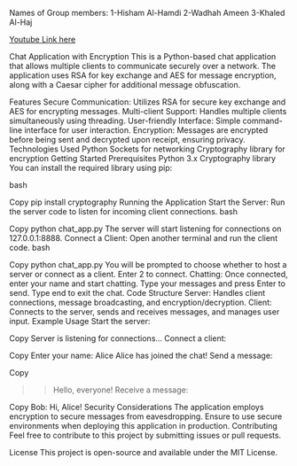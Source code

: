 Names of Group members:
1-Hisham Al-Hamdi
2-Wadhah Ameen
3-Khaled Al-Haj

[Youtube Link here](https://youtu.be/0fMv2lmzJtY?si=KOR4DlaPOl9_d756)

Chat Application with Encryption
This is a Python-based chat application that allows multiple clients to communicate securely over a network. The application uses RSA for key exchange and AES for message encryption, along with a Caesar cipher for additional message obfuscation.

Features
Secure Communication: Utilizes RSA for secure key exchange and AES for encrypting messages.
Multi-client Support: Handles multiple clients simultaneously using threading.
User-friendly Interface: Simple command-line interface for user interaction.
Encryption: Messages are encrypted before being sent and decrypted upon receipt, ensuring privacy.
Technologies Used
Python
Sockets for networking
Cryptography library for encryption
Getting Started
Prerequisites
Python 3.x
Cryptography library
You can install the required library using pip:

bash

Copy
pip install cryptography
Running the Application
Start the Server:
Run the server code to listen for incoming client connections.
bash

Copy
python chat_app.py
The server will start listening for connections on 127.0.0.1:8888.
Connect a Client:
Open another terminal and run the client code.
bash

Copy
python chat_app.py
You will be prompted to choose whether to host a server or connect as a client. Enter 2 to connect.
Chatting:
Once connected, enter your name and start chatting.
Type your messages and press Enter to send.
Type end to exit the chat.
Code Structure
Server: Handles client connections, message broadcasting, and encryption/decryption.
Client: Connects to the server, sends and receives messages, and manages user input.
Example Usage
Start the server:

Copy
Server is listening for connections...
Connect a client:

Copy
Enter your name: Alice
Alice has joined the chat!
Send a message:

Copy
>> Hello, everyone!
Receive a message:

Copy
Bob: Hi, Alice!
Security Considerations
The application employs encryption to secure messages from eavesdropping.
Ensure to use secure environments when deploying this application in production.
Contributing
Feel free to contribute to this project by submitting issues or pull requests.

License
This project is open-source and available under the MIT License.
